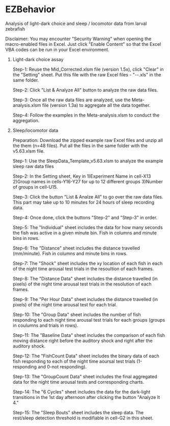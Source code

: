 # EZBehavior
Analysis of light-dark choice and sleep / locomotor data from larval zebrafish

Disclaimer: You may encounter "Security Warning" when opening the macro-enabled files in Excel. Just click "Enable Content" so that the Excel VBA codes can be run in your Excel environment.

1. Light-dark choice assay
    
    Step-1: Reuse the Mid_Corrected.xlsm file (version 1.5x), click "Clear" in the "Setting" sheet. Put this file with the raw Excel files - "--.xls" in the same folder.
    
    Step-2: Click "List & Analyze All" button to analyze the raw data files.
    
    Step-3: Once all the raw data files are analyzed, use the Meta-analysis.xlsm file (version 1.3a) to aggregate all the data together.
    
    Step-4: Follow the examples in the Meta-analysis.xlsm to conduct the aggregation.

2. Sleep/locomotor data

    Preparation: Download the zipped example raw Excel files and unzip all the them (n=48 files). Put all the files in the same folder with the v5.63.xlsm file.    

    Step-1: Use the SleepData_Template_v5.63.xlsm to analyze the example sleep raw data files
    
    Step-2: In the Setting sheet, Key in 1)Experiment Name in cell-X13 2)Group names in cells-Y16-Y27 for up to 12 different groups 3)Number of groups in cell-U15.
    
    Step-3: Click the button "List & Analze All" to go over the raw data files. This part may take up to 10 minutes for 24 hours of sleep recording data.
    
    Step-4: Once done, click the buttons "Step-2" and "Step-3" in order.
    
    Step-5: The "Individual" sheet includes the data for how many seconds the fish was active in a given minute bin. Fish in columns and minute bins in rows.
    
    Step-6: The "Distance" sheet includes the distance travelled (mm/minute). Fish in columns and minute bins in rows.
    
    Step-7: The "Shock" sheet includes the xy location of each fish in each of the night time arousal test trials in the resoultion of each frames.
    
    Step-8: The "Distance Data" sheet includes the distance travelled (in pixels) of the night time arousal test trials in the resolution of each frames.
    
    Step-9: The "Per Hour Data" sheet includes the distance travelled (in pixels) of the night time arousal test for each trial.
    
    Step-10: The "Group Data" sheet includes the number of fish responding to each night time arousal test trials for each groups (groups in coulumns and trials in rows).
    
    Step-11: The "Baseline Data" sheet includes the comparison of each fish moving distance right before the auditory shock and right after the auditory shock.
    
    Step-12: The "FishCount Data" sheet includes the binary data of each fish responding to each of the night time aoursal test trials (1-responding and 0-not responding).
    
    Step-13: The "GroupCount Data" sheet includes the final aggregated data for the night time arousal tests and corresponding charts.
    
    Step-14: The "6 Cycles" sheet includes the data for the dark-light transitions in the 1st day afternoon after clicking the button "Analyze It 4."
    
    Step-15: The "Sleep Bouts" sheet includes the sleep data. The rest/sleep detection threshold is modifiable in cell-G2 in this sheet. 
